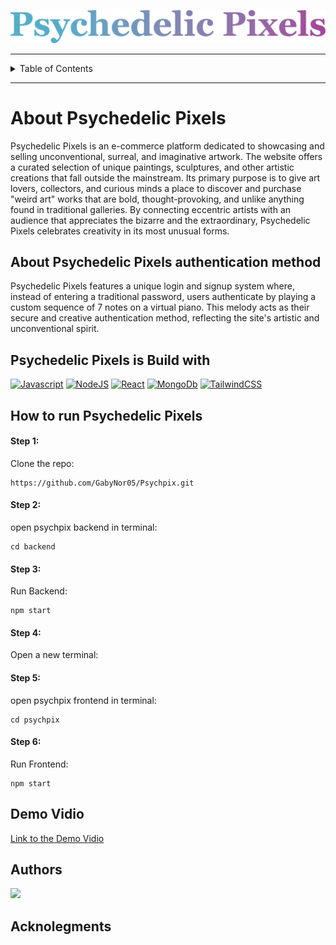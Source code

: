 ![Psychpix headder img](https://github.com/GabyNor05/Psychpix/blob/main/psychpix/src/pages/LongLogo.png)

- - - -

<!-- TABLE OF CONTENTS -->
<details>
  <summary>Table of Contents</summary>
  <ol>
    <li>
      <a href="# About Psychedelic Pixels">About The Project</a>
      <ul>
        <li><a href="## Psychedelic Pixels is Build with">Built With</a></li>
      </ul>
    </li>
    <li>
      <a href="#getting-started">Getting Started</a>
      <ul>
        <li><a href="#prerequisites">Prerequisites</a></li>
        <li><a href="#installation">Installation</a></li>
      </ul>
    </li>
    <li><a href="#usage">Usage</a></li>
    <li><a href="#roadmap">Roadmap</a></li>
    <li><a href="#contributing">Contributing</a></li>
    <li><a href="#license">License</a></li>
    <li><a href="#contact">Contact</a></li>
    <li><a href="#acknowledgments">Acknowledgments</a></li>
  </ol>
</details>

- - - -

# About Psychedelic Pixels

Psychedelic Pixels is an e-commerce platform dedicated to showcasing and selling unconventional, surreal, and imaginative artwork. The website offers a curated selection of unique paintings, sculptures, and other artistic creations that fall outside the mainstream. Its primary purpose is to give art lovers, collectors, and curious minds a place to discover and purchase "weird art" works that are bold, thought-provoking, and unlike anything found in traditional galleries. By connecting eccentric artists with an audience that appreciates the bizarre and the extraordinary, Psychedelic Pixels celebrates creativity in its most unusual forms.

## About Psychedelic Pixels authentication method

Psychedelic Pixels features a unique login and signup system where, instead of entering a traditional password, users authenticate by playing a custom sequence of 7 notes on a virtual piano. This melody acts as their secure and creative authentication method, reflecting the site's artistic and unconventional spirit.



## Psychedelic Pixels is Build with

[![Javascript](https://img.shields.io/badge/JavaScript-323330?style=for-the-badge&logo=javascript&logoColor=F7DF1E)](https://www.javascript.com/)
[![NodeJS](https://img.shields.io/badge/Node.js-339933?style=for-the-badge&logo=nodedotjs&logoColor=white)](https://nodejs.org/en)
[![React](https://img.shields.io/badge/React-20232A?style=for-the-badge&logo=react&logoColor=61DAFB)](https://react.dev/)
[![MongoDb](https://img.shields.io/badge/-MongoDB-13aa52?style=for-the-badge&logo=mongodb&logoColor=white)](https://www.mongodb.com/)
[![TailwindCSS](https://img.shields.io/badge/Tailwind_CSS-grey?style=for-the-badge&logo=tailwind-css&logoColor=38B2AC)](https://tailwindcss.com/)

## How to run Psychedelic Pixels

#### Step 1:

Clone the repo:
```
https://github.com/GabyNor05/Psychpix.git
```

#### Step 2:

open psychpix backend in terminal:

```
cd backend
```

#### Step 3:

Run Backend:

```
npm start
```
#### Step 4:

Open a new terminal:

#### Step 5:

open psychpix frontend in terminal:

```
cd psychpix
```

#### Step 6:

Run Frontend:

```
npm start
```

## Demo Vidio

[Link to the Demo Vidio](https://drive.google.com/file/d/1Pv9RDIhWIcIKTxj8oBubqpq1ReWYpA9Q/view?usp=sharing)

## Authors

<a href="https://github.com/GabyNor05/Psychpix/graphs/contributors">
  <img src="https://contrib.rocks/image?repo=GabyNor05/Psychpix" />
</a>

## Acknolegments
